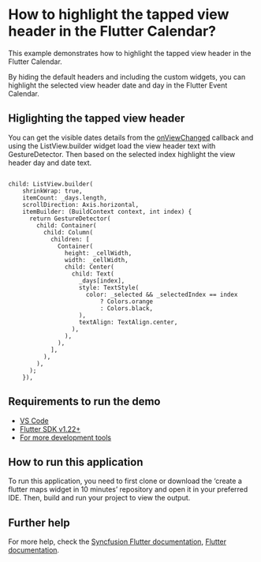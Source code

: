 # How to highlight the tapped view header in the Flutter Calendar?

This example demonstrates how to highlight the tapped view header in the Flutter Calendar.


By hiding the default headers and including the custom widgets, you can highlight the selected view header date and day in the Flutter Event Calendar.


## Higlighting the tapped view header

You can get the visible dates details from the [onViewChanged](https://pub.dev/documentation/syncfusion_flutter_calendar/latest/calendar/SfCalendar/onViewChanged.html) callback and using the ListView.builder widget load the view header text with GestureDetector. Then based on the selected index highlight the view header day and date text.

```

child: ListView.builder(
    shrinkWrap: true,
    itemCount: _days.length,
    scrollDirection: Axis.horizontal,
    itemBuilder: (BuildContext context, int index) {
      return GestureDetector(
        child: Container(
          child: Column(
            children: [
              Container(
                height: _cellWidth,
                width: _cellWidth,
                child: Center(
                  child: Text(
                    _days[index],
                    style: TextStyle(
                      color: _selected && _selectedIndex == index
                          ? Colors.orange
                          : Colors.black,
                    ),
                    textAlign: TextAlign.center,
                  ),
                ),
              ),
            ],
          ),
        ),
      );
    }),

```



## Requirements to run the demo
* [VS Code](https://code.visualstudio.com/download)
* [Flutter SDK v1.22+](https://flutter.dev/docs/development/tools/sdk/overview)
* [For more development tools](https://flutter.dev/docs/development/tools/devtools/overview)

## How to run this application
To run this application, you need to first clone or download the ‘create a flutter maps widget in 10 minutes’ repository and open it in your preferred IDE. Then, build and run your project to view the output.

## Further help
For more help, check the [Syncfusion Flutter documentation](https://help.syncfusion.com/flutter/introduction/overview),
 [Flutter documentation](https://flutter.dev/docs/get-started/install).
